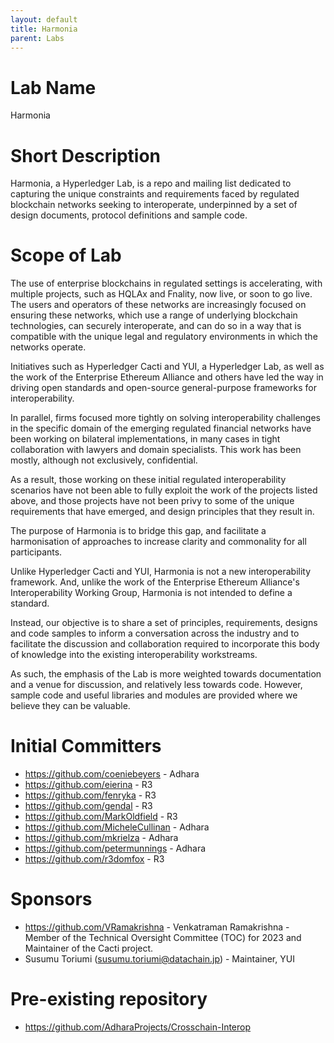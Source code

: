 ```yaml
---
layout: default
title: Harmonia
parent: Labs
---
```

# Lab Name
Harmonia

# Short Description
Harmonia, a Hyperledger Lab, is a repo and mailing list dedicated to capturing the unique constraints and requirements faced by regulated blockchain networks seeking to interoperate, underpinned by a set of design documents, protocol definitions and sample code.

# Scope of Lab
The use of enterprise blockchains in regulated settings is accelerating, with multiple projects, such as HQLAx and Fnality, now live, or soon to go live. The users and operators of these networks are increasingly focused on ensuring these networks, which use a range of underlying blockchain technologies, can securely interoperate, and can do so in a way that is compatible with the unique legal and regulatory environments in which the networks operate.

Initiatives such as Hyperledger Cacti and YUI, a Hyperledger Lab, as well as the work of the Enterprise Ethereum Alliance and others have led the way in driving open standards and open-source general-purpose frameworks for interoperability.

In parallel, firms focused more tightly on solving interoperability challenges in the specific domain of the emerging regulated financial networks have been working on bilateral implementations, in many cases in tight collaboration with lawyers and domain specialists. This work has been mostly, although not exclusively, confidential.

As a result, those working on these initial regulated interoperability scenarios have not been able to fully exploit the work of the projects listed above, and those projects have not been privy to some of the unique requirements that have emerged, and design principles that they result in. 

The purpose of Harmonia is to bridge this gap, and facilitate a harmonisation of approaches to increase clarity and commonality for all participants. 

Unlike Hyperledger Cacti and YUI, Harmonia is not a new interoperability framework. And, unlike the work of the Enterprise Ethereum Alliance's Interoperability Working Group, Harmonia is not intended to define a standard.

Instead, our objective is to share a set of principles, requirements, designs and code samples to inform a conversation across the industry and to facilitate the discussion and collaboration required to incorporate this body of knowledge into the existing interoperability workstreams.

As such, the emphasis of the Lab is more weighted towards documentation and a venue for discussion, and relatively less towards code. However, sample code and useful libraries and modules are provided where we believe they can be valuable.

# Initial Committers

- https://github.com/coeniebeyers - Adhara
- https://github.com/eierina - R3
- https://github.com/fenryka - R3
- https://github.com/gendal - R3
- https://github.com/MarkOldfield - R3
- https://github.com/MicheleCullinan - Adhara
- https://github.com/mkrielza - Adhara
- https://github.com/petermunnings - Adhara
- https://github.com/r3domfox - R3

# Sponsors

- https://github.com/VRamakrishna - Venkatraman Ramakrishna - Member of the Technical Oversight Committee (TOC) for 2023 and Maintainer of the Cacti project.
- Susumu Toriumi (susumu.toriumi@datachain.jp) - Maintainer, YUI

# Pre-existing repository

- https://github.com/AdharaProjects/Crosschain-Interop 
